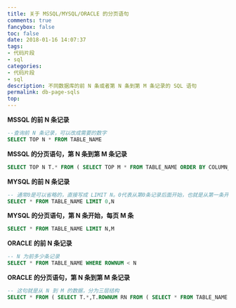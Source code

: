 ```yaml
---
title: 关于 MSSQL/MYSQL/ORACLE 的分页语句
comments: true
fancybox: false
toc: false
date: 2018-01-16 14:07:37
tags:
- 代码片段
- sql
categories:
- 代码片段
- sql
description: 不同数据库的前 N 条或者第 N 条到第 M 条记录的 SQL 语句
permalink: db-page-sqls
top:
---
```

**MSSQL 的前 N 条记录**

```sql
--查询前 N 条记录，可以改成需要的数字
SELECT TOP N * FROM TABLE_NAME
```

**MSSQL 的分页语句，第 N 条到第 M 条记录**

```sql
SELECT TOP N T.* FROM ( SELECT TOP M * FROM TABLE_NAME ORDER BY COLUMN_NAME ) T ORDER BY T.COLUMN_NAME DESC
```

**MYSQL 的前 N 条记录**

```sql
-- 通常0是可以省略的，直接写成 LIMIT N。0代表从第0条记录后面开始，也就是从第一条开始
SELECT * FROM TABLE_NAME LIMIT 0,N
```

**MYSQL 的分页语句，第 N 条开始，每页 M 条**

```sql
SELECT * FROM TABLE_NAME LIMIT N,M
```

**ORACLE 的前 N 条记录**

```sql
-- N 为前多少条记录
SELECT * FROM TABLE_NAME WHERE ROWNUM < N
```

**ORACLE 的分页语句，第 N 条到第 M 条记录**

```sql
-- 这句就是从 N 到 M 的数据，分为三层结构
SELECT * FROM ( SELECT T.*,T.ROWNUM RN FROM ( SELECT * FROM TABLE_NAME ) T WHERE T.ROWNUM < M ) WHERE RN > N
```

